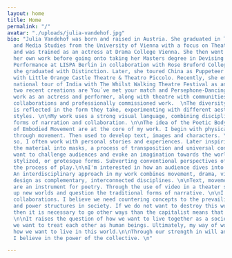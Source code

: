 ```yaml
---
layout: home
title: Home
permalink: "/"
avatar: "./uploads/julia-vandehof.jpg"
bio: "Julia Vandehof was born and raised in Austria. She graduated in Theater, Film
  and Media Studies from the University of Vienna with a focus on Theatre Pedagogy
  and was trained as an actress at Drama College Vienna. She then went onto create
  her own work before going onto taking her Masters degree in Devising Theatre and
  Performance at LISPA Berlin in collaboration with Rose Bruford College London, where
  she graduated with Distinction. Later, she toured China as Puppeteer and Co-Director
  with Little Orange Castle Theatre & Theatro Piccolo. Recently, she embarked on a
  national tour of India with The Whilst Walking Theatre Festival as an Actress. Her
  two recent creations are You´ve met your match and Persephone-Dancing with the Shadows.\n\n\n\nI
  work as an actress and performer, along with theatre with communities, as well as
  collaborations and professionally commissioned work.  \nThe diversity of my works
  is reflected in the form they take, experimenting with different aesthetics and
  styles. \n\nMy work uses a strong visual language, combining disciplines with non-linear
  forms of narration and collaboration. \n\nThe idea of the Poetic Body and the practice
  of Embodied Movement are at the core of my work. I begin with physical expression
  through movement. Then used to develop text, images and characters. \n\nIn doing
  so, I often work with personal stories and experiences. Later inspiring me to transform
  the material into masks, a process of transposition and universal connections.\n\nI
  want to challenge audiences and evoke an imagination towards the world of abstract,
  stylized, or grotesque forms. Subverting conventional perspectives of reality through
  the process of play.\n\nI'm interested in how an audience dives into a sensory experience.
  An interdisciplinary approach in my work combines movement, drama, video and stage
  design as complementary, interconnected disciplines. \n\nText, movement and images
  are an instrument for poetry. Through the use of video in a theater space, I open
  up new worlds and question the traditional forms of narrative. \n\nI work with intimate
  collaborations. I believe we need countering concepts to the prevailing hierarchies
  and power structures in society. If we do not want to destroy this world any more,
  then it is necessary to go other ways than the capitalist means that lead to exploitation.
  \n\nIt raises the question of how we want to live together as a society and how
  we want to treat each other as human beings. Ultimately, my way of working questions
  how we want to live in this world.\n\nThrough our strength in will and self-responsibility,
  I believe in the power of the collective. \n"

---
```

